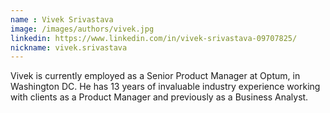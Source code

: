 ```yaml
---
name : Vivek Srivastava
image: /images/authors/vivek.jpg
linkedin: https://www.linkedin.com/in/vivek-srivastava-09707825/
nickname: vivek.srivastava
---
```


Vivek is currently employed as a Senior Product Manager at Optum, in Washington DC. He has 13 years of invaluable industry experience working with clients as a Product Manager and previously as a Business Analyst.